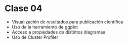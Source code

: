 # Clase 04

- Visualización de resultados para publicación científica
- Uso de la herramiento de ggplot
- Acceso a propiedades de distintos diagramas
- Uso de Cluster Profiler
